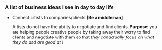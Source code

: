 ### A list of business ideas I see in day to day life
- Connect artists to companies/clients **[Be a middleman]**
		
	 Artists do not have the ability to negotiate and find clients. 
	 **Purpose**: you are helping people creative people by taking away their worry to find clients and negotiate with them so that *they canactually focus on what they do and are good at !*
